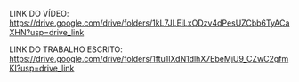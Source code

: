 LINK DO VÍDEO: https://drive.google.com/drive/folders/1kL7JLEiLxODzv4dPesUZCbb6TyACaXHN?usp=drive_link

LINK DO TRABALHO ESCRITO: https://drive.google.com/drive/folders/1ftu1lXdN1dlhX7EbeMjU9_CZwC2gfmKI?usp=drive_link

